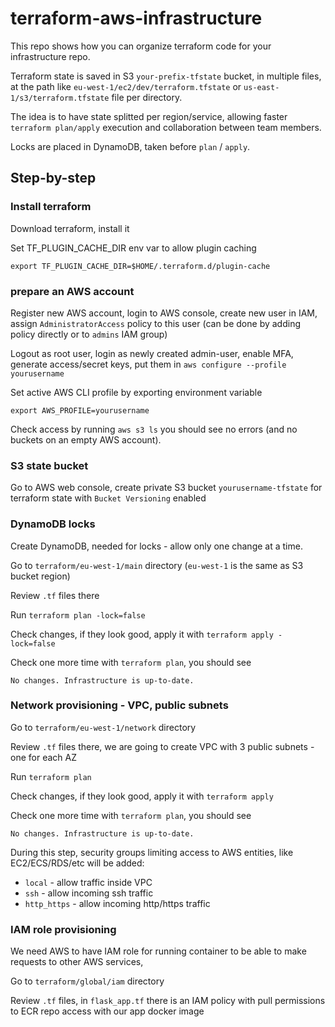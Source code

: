 # terraform-aws-infrastructure

This repo shows how you can organize terraform code
for your infrastructure repo.

Terraform state is saved in S3 `your-prefix-tfstate` bucket, in multiple files,
at the path like `eu-west-1/ec2/dev/terraform.tfstate`
or `us-east-1/s3/terraform.tfstate` file per
directory.

The idea is to have state splitted per region/service, allowing
faster `terraform plan/apply` execution and collaboration between team members.

Locks are placed in DynamoDB, taken before `plan` / `apply`.


## Step-by-step

### Install terraform

Download terraform, install it

Set TF_PLUGIN_CACHE_DIR env var to allow plugin caching

```shell script
export TF_PLUGIN_CACHE_DIR=$HOME/.terraform.d/plugin-cache
```

### prepare an AWS account

Register new AWS account, login to AWS console,
create new user in IAM, assign `AdministratorAccess` policy to this user
(can be done by adding policy directly or to `admins` IAM group)

Logout as root user, login as newly created admin-user, enable MFA,
generate access/secret keys, put them in `aws configure --profile yourusername`

Set active AWS CLI profile by exporting environment variable

```shell script
export AWS_PROFILE=yourusername
```

Check access by running `aws s3 ls`
you should see no errors (and no buckets on an empty AWS account).

### S3 state bucket

Go to AWS web console, create private S3 bucket `yourusername-tfstate` for terraform state with `Bucket Versioning` enabled

### DynamoDB locks

Create DynamoDB, needed for locks - allow only one change at a time.

Go to `terraform/eu-west-1/main` directory (`eu-west-1` is the same as S3 bucket region)

Review `.tf` files there

Run `terraform plan -lock=false`

Check changes, if they look good, apply it with `terraform apply -lock=false`

Check one more time with `terraform plan`, you should see

```shell script
No changes. Infrastructure is up-to-date.
```

### Network provisioning - VPC, public subnets

Go to `terraform/eu-west-1/network` directory

Review `.tf` files there, we are going to create VPC with 3 public subnets - one for each AZ

Run `terraform plan`

Check changes, if they look good, apply it with `terraform apply`

Check one more time with `terraform plan`, you should see
```shell script
No changes. Infrastructure is up-to-date.
```

During this step, security groups limiting access to AWS entities, like EC2/ECS/RDS/etc will be added:
* `local` - allow traffic inside VPC
* `ssh` - allow incoming ssh traffic
* `http_https` - allow incoming http/https traffic

### IAM role provisioning

We need AWS to have IAM role for running container to be able to make requests to other AWS services,

Go to `terraform/global/iam` directory

Review `.tf` files, in `flask_app.tf` there is an IAM policy with pull permissions to ECR repo access
with our app docker image

